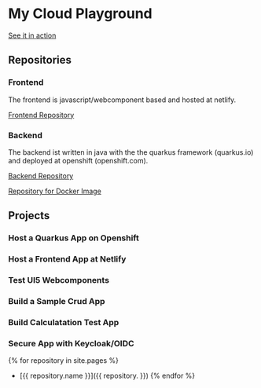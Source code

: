 # My Cloud Playground

[See it in action](https://mam-23701.netlify.com)

## Repositories

### Frontend
The frontend is javascript/webcomponent based and hosted at netlify.

[Frontend Repository](https://github.com/moewes/netlify)

### Backend

The backend ist written in java with the the quarkus framework (quarkus.io) and deployed at openshift (openshift.com).

[Backend Repository](https://github.com/moewes/netlify-backend)

[Repository for Docker Image](https://github.com/moewes/netlify-docker)

## Projects

### Host a Quarkus App on Openshift

### Host a Frontend App at Netlify

### Test UI5 Webcomponents

### Build a Sample Crud App

### Build Calculatation Test App

### Secure App with Keycloak/OIDC

{% for repository in site.pages %}
  * [{{ repository.name }}]({{ repository. }})
{% endfor %}

